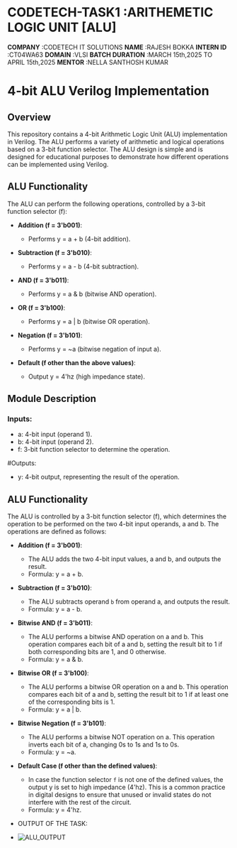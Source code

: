 # CODETECH-TASK1 :ARITHEMETIC LOGIC UNIT [ALU]
**COMPANY**         :CODETECH IT SOLUTIONS
**NAME**            :RAJESH BOKKA
**INTERN ID**       :CT04WA63
**DOMAIN**          :VLSI
**BATCH DURATION**  :MARCH 15th,2025 TO APRIL 15th,2025
**MENTOR**          :NELLA SANTHOSH KUMAR


# 4-bit ALU Verilog Implementation

## Overview

This repository contains a 4-bit Arithmetic Logic Unit (ALU) implementation in Verilog. The ALU performs a variety of arithmetic and logical operations based on a 3-bit function selector. The ALU design is simple and is designed for educational purposes to demonstrate how different operations can be implemented using Verilog.

## ALU Functionality

The ALU can perform the following operations, controlled by a 3-bit function selector (f):

- **Addition (f = 3'b001)**: 
  - Performs y = a + b (4-bit addition).
  
- **Subtraction (f = 3'b010)**:
  - Performs y = a - b (4-bit subtraction).
  
- **AND (f = 3'b011)**:
  - Performs y = a & b (bitwise AND operation).
  
- **OR (f = 3'b100)**:
  - Performs y = a | b (bitwise OR operation).
  
- **Negation (f = 3'b101)**:
  - Performs y = ~a (bitwise negation of input a).
  
- **Default (f other than the above values)**:
  - Output y = 4'hz (high impedance state).
## Module Description

### Inputs:
- a: 4-bit input (operand 1).
- b: 4-bit input (operand 2).
- f: 3-bit function selector to determine the operation.

#Outputs:
- y: 4-bit output, representing the result of the operation.

## ALU Functionality

The ALU is controlled by a 3-bit function selector (f), which determines the operation to be performed on the two 4-bit input operands, a and b. The operations are defined as follows:

- **Addition (f = 3'b001)**: 
  - The ALU adds the two 4-bit input values, a and b, and outputs the result.
  - Formula: y = a + b.

- **Subtraction (f = 3'b010)**:
  - The ALU subtracts operand `b` from operand a, and outputs the result.
  - Formula: y = a - b.

- **Bitwise AND (f = 3'b011)**:
  - The ALU performs a bitwise AND operation on a and b. This operation compares each bit of a and b, setting the result bit to 1 if both corresponding bits are 1, and 0 otherwise.
  - Formula: y = a & b.

- **Bitwise OR (f = 3'b100)**:
  - The ALU performs a bitwise OR operation on a and b. This operation compares each bit of a and b, setting the result bit to 1 if at least one of the corresponding bits is 1.
  - Formula: y = a | b.

- **Bitwise Negation (f = 3'b101)**:
  - The ALU performs a bitwise NOT operation on a. This operation inverts each bit of a, changing 0s to 1s and 1s to 0s.
  - Formula: y = ~a.

- **Default Case (f other than the defined values)**:
  - In case the function selector `f` is not one of the defined values, the output y is set to high impedance (4'hz). This is a common practice in digital designs to ensure that unused or invalid states do not interfere with the rest of the circuit.
  - Formula: y = 4'hz.
 
- OUTPUT OF THE TASK:
- ![ALU_OUTPUT](https://github.com/user-attachments/assets/f7828959-b5ee-4824-89f6-96a8fa996f82)



